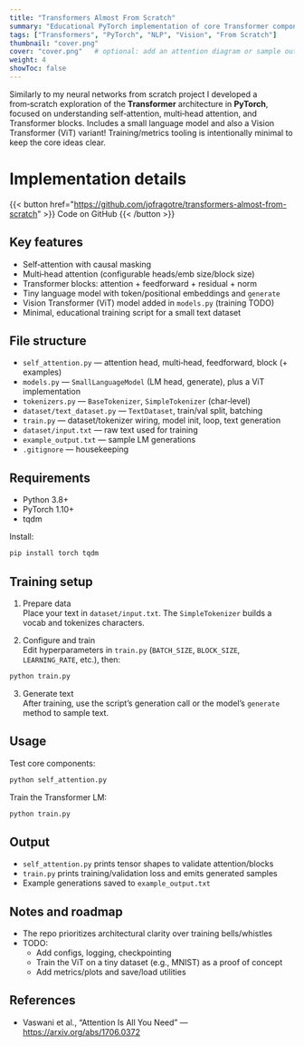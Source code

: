 ```yaml
---
title: "Transformers Almost From Scratch"
summary: "Educational PyTorch implementation of core Transformer components with a tiny LM (and a ViT variant)."
tags: ["Transformers", "PyTorch", "NLP", "Vision", "From Scratch"]
thumbnail: "cover.png"
cover: "cover.png"   # optional: add an attention diagram or sample output
weight: 4
showToc: false
---
```


Similarly to my neural networks from scratch project I developed a from‑scratch exploration of the **Transformer** architecture in **PyTorch**, focused on understanding self‑attention, multi‑head attention, and Transformer blocks. 
Includes a small language model and also a Vision Transformer (ViT) variant!
Training/metrics tooling is intentionally minimal to keep the core ideas clear.

# Implementation details

{{< button href="https://github.com/jofragotre/transformers-almost-from-scratch" >}}
Code on GitHub
{{< /button >}}

## Key features
- Self‑attention with causal masking
- Multi‑head attention (configurable heads/emb size/block size)
- Transformer blocks: attention + feedforward + residual + norm
- Tiny language model with token/positional embeddings and `generate`
- Vision Transformer (ViT) model added in `models.py` (training TODO)
- Minimal, educational training script for a small text dataset

## File structure
- `self_attention.py` — attention head, multi‑head, feedforward, block (+ examples)
- `models.py` — `SmallLanguageModel` (LM head, generate), plus a ViT implementation
- `tokenizers.py` — `BaseTokenizer`, `SimpleTokenizer` (char‑level)
- `dataset/text_dataset.py` — `TextDataset`, train/val split, batching
- `train.py` — dataset/tokenizer wiring, model init, loop, text generation
- `dataset/input.txt` — raw text used for training
- `example_output.txt` — sample LM generations
- `.gitignore` — housekeeping

## Requirements
- Python 3.8+
- PyTorch 1.10+
- tqdm

Install:
```bash
pip install torch tqdm
```

## Training setup

1) Prepare data  
Place your text in `dataset/input.txt`. The `SimpleTokenizer` builds a vocab and
tokenizes characters.

2) Configure and train  
Edit hyperparameters in `train.py` (`BATCH_SIZE`, `BLOCK_SIZE`, `LEARNING_RATE`,
etc.), then:
```bash
python train.py
```

3) Generate text  
After training, use the script’s generation call or the model’s `generate`
method to sample text.

## Usage

Test core components:
```bash
python self_attention.py
```

Train the Transformer LM:
```bash
python train.py
```

## Output
- `self_attention.py` prints tensor shapes to validate attention/blocks
- `train.py` prints training/validation loss and emits generated samples
- Example generations saved to `example_output.txt`

## Notes and roadmap
- The repo prioritizes architectural clarity over training bells/whistles
- TODO:
  - Add configs, logging, checkpointing
  - Train the ViT on a tiny dataset (e.g., MNIST) as a proof of concept
  - Add metrics/plots and save/load utilities

## References
- Vaswani et al., “Attention Is All You Need” — https://arxiv.org/abs/1706.0372